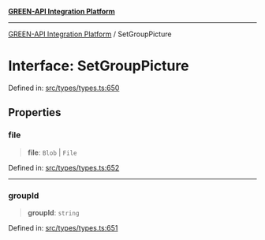 [**GREEN-API Integration Platform**](../README.md)

***

[GREEN-API Integration Platform](../globals.md) / SetGroupPicture

# Interface: SetGroupPicture

Defined in: [src/types/types.ts:650](https://github.com/green-api/greenapi-integration/blob/0c6468d26acd573ad1def9f01a1af819fb76eb31/src/types/types.ts#L650)

## Properties

### file

> **file**: `Blob` \| `File`

Defined in: [src/types/types.ts:652](https://github.com/green-api/greenapi-integration/blob/0c6468d26acd573ad1def9f01a1af819fb76eb31/src/types/types.ts#L652)

***

### groupId

> **groupId**: `string`

Defined in: [src/types/types.ts:651](https://github.com/green-api/greenapi-integration/blob/0c6468d26acd573ad1def9f01a1af819fb76eb31/src/types/types.ts#L651)
